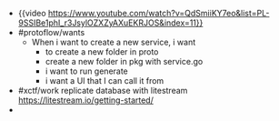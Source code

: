 - {{video https://www.youtube.com/watch?v=QdSmiiKY7eo&list=PL-9SSIBe1phI_r3JsylOZXZyAXuEKRJOS&index=11}}
- #protoflow/wants
	- When i want to create a new service, i want
		- to create a new folder in proto
		- create a new folder in pkg with service.go
		- i want to run generate
		- i want a UI that I can call it from
- #xctf/work replicate database with litestream https://litestream.io/getting-started/
-